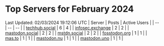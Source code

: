 # Top Servers for February 2024
Last Updated: 02/03/2024 19:12:06 UTC
| Server | Posts | Active Users |
| -- | -- | -- |
| [techhub.social](https://techhub.social/tags/PowerShell) | 6 | 4 |
| [infosec.exchange](https://infosec.exchange/tags/PowerShell) | 2 | 2 |
| [mastodon.social](https://mastodon.social/tags/PowerShell) | 2 | 2 |
| [mstdn.social](https://mstdn.social/tags/PowerShell) | 2 | 2 |
| [fosstodon.org](https://fosstodon.org/tags/PowerShell) | 1 | 1 |
| [mas.to](https://mas.to/tags/PowerShell) | 1 | 1 |
| [mastodon.nu](https://mastodon.nu/tags/PowerShell) | 1 | 1 |
| [mastodon.uno](https://mastodon.uno/tags/PowerShell) | 1 | 1 |
